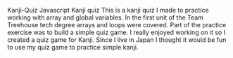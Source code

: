 Kanji-Quiz
Javascript Kanji quiz This is a kanji quiz I made to practice working with array and global variables. In the first unit of the Team Treehouse tech degree arrays and loops were covered. Part of the practice exercise was to build a simple quiz game. I really enjoyed working on it so I created a quiz game for Kanji. Since I live in Japan I thought it would be fun to use my quiz game to practice simple kanji.
